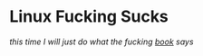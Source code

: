 # Linux Fucking Sucks
*this time I will just do what the fucking [book](https://en.wikipedia.org/wiki/Linux_From_Scratch) says*
